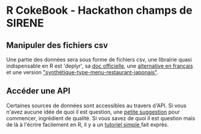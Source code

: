 # R CokeBook - Hackathon champs de SIRENE

## Manipuler des fichiers csv
Une partie des données sera sous forme de fichiers csv, une librairie quasi indispensable en R est 'deplyr', sa [doc officielle](https://cran.r-project.org/web/packages/dplyr/vignettes/dplyr.html), une [alternative en français](https://thinkr.fr/utiliser-la-grammaire-dplyr-pour-triturer-ses-donnees/) et une version ["synthétique-type-menu-restaurant-japonais"](https://www.rstudio.com/wp-content/uploads/2016/01/data-wrangling-french.pdf).


## Accéder une API
Certaines sources de données sont accessibles au travers d'API.
Si vous n'avez aucune idée de quoi il est question, une [petite suggestion](https://thinkr.fr/les-api-un-enfer/) pour commencer, ingrédient de qualité.
Si vous savez de quoi il est question mais de là à l'écrire facilement en R, il y a un [tutoriel simple ](https://github.com/SSP-Lab/Hackathon-2018/blob/master/Outils/API%20Sirene/r-nb-tuto-api-sirene.Rmd) fait exprès.
